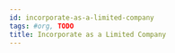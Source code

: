 ```yaml
---
id: incorporate-as-a-limited-company
tags: #org, TODO
title: Incorporate as a Limited Company
---
```


